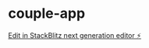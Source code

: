 # couple-app

[Edit in StackBlitz next generation editor ⚡️](https://stackblitz.com/~/github.com/lucifer2021/couple-app)